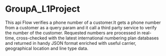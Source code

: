 # GroupA_L1Project
This api Flow verifies a phone number of a customer.It gets a phone number from a customer as a query param and it
call a third party service to verify the number of the customer.
Requested numbers are processed in real-time, cross-checked with the latest international numbering plan databases 
and returned in handy JSON format enriched with useful carrier, geographical location and line type data.
